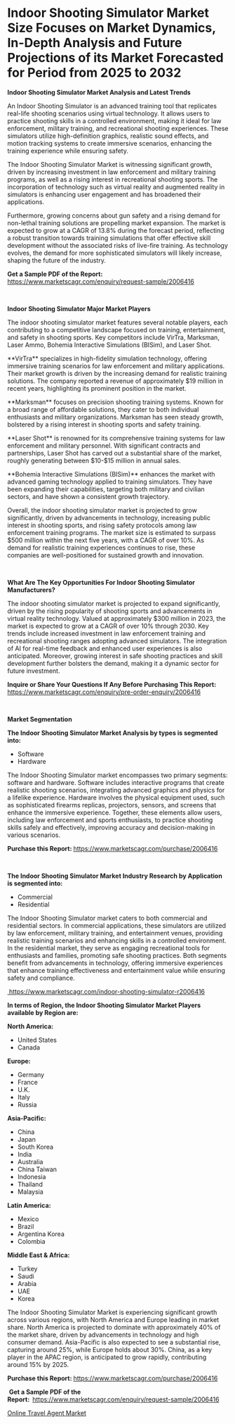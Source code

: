 <p><h1>Indoor Shooting Simulator Market Size Focuses on Market Dynamics, In-Depth Analysis and Future Projections of its Market Forecasted for Period from 2025 to 2032</h1></p><p><strong>Indoor Shooting Simulator Market Analysis and Latest Trends</strong></p>
<p><p>An Indoor Shooting Simulator is an advanced training tool that replicates real-life shooting scenarios using virtual technology. It allows users to practice shooting skills in a controlled environment, making it ideal for law enforcement, military training, and recreational shooting experiences. These simulators utilize high-definition graphics, realistic sound effects, and motion tracking systems to create immersive scenarios, enhancing the training experience while ensuring safety.</p><p>The Indoor Shooting Simulator Market is witnessing significant growth, driven by increasing investment in law enforcement and military training programs, as well as a rising interest in recreational shooting sports. The incorporation of technology such as virtual reality and augmented reality in simulators is enhancing user engagement and has broadened their applications. </p><p>Furthermore, growing concerns about gun safety and a rising demand for non-lethal training solutions are propelling market expansion. The market is expected to grow at a CAGR of 13.8% during the forecast period, reflecting a robust transition towards training simulations that offer effective skill development without the associated risks of live-fire training. As technology evolves, the demand for more sophisticated simulators will likely increase, shaping the future of the industry.</p></p>
<p><strong>Get a Sample PDF of the Report:&nbsp;</strong> <a href="https://www.marketscagr.com/enquiry/request-sample/2006416?utm_campaign=2097&utm_medium=2&utm_source=Github&utm_content=ia&utm_term=10032025&utm_id=indoor-shooting-simulator">https://www.marketscagr.com/enquiry/request-sample/2006416</a></p>
<p>&nbsp;</p>
<p><strong>Indoor Shooting Simulator Major Market Players</strong></p>
<p><p>The indoor shooting simulator market features several notable players, each contributing to a competitive landscape focused on training, entertainment, and safety in shooting sports. Key competitors include VirTra, Marksman, Laser Ammo, Bohemia Interactive Simulations (BISim), and Laser Shot.</p><p>**VirTra** specializes in high-fidelity simulation technology, offering immersive training scenarios for law enforcement and military applications. Their market growth is driven by the increasing demand for realistic training solutions. The company reported a revenue of approximately $19 million in recent years, highlighting its prominent position in the market.</p><p>**Marksman** focuses on precision shooting training systems. Known for a broad range of affordable solutions, they cater to both individual enthusiasts and military organizations. Marksman has seen steady growth, bolstered by a rising interest in shooting sports and safety training. </p><p>**Laser Shot** is renowned for its comprehensive training systems for law enforcement and military personnel. With significant contracts and partnerships, Laser Shot has carved out a substantial share of the market, roughly generating between $10-$15 million in annual sales.</p><p>**Bohemia Interactive Simulations (BISim)** enhances the market with advanced gaming technology applied to training simulators. They have been expanding their capabilities, targeting both military and civilian sectors, and have shown a consistent growth trajectory.</p><p>Overall, the indoor shooting simulator market is projected to grow significantly, driven by advancements in technology, increasing public interest in shooting sports, and rising safety protocols among law enforcement training programs. The market size is estimated to surpass $500 million within the next five years, with a CAGR of over 10%. As demand for realistic training experiences continues to rise, these companies are well-positioned for sustained growth and innovation.</p></p>
<p>&nbsp;</p>
<p><strong>What Are The Key Opportunities For Indoor Shooting Simulator Manufacturers?</strong></p>
<p><p>The indoor shooting simulator market is projected to expand significantly, driven by the rising popularity of shooting sports and advancements in virtual reality technology. Valued at approximately $300 million in 2023, the market is expected to grow at a CAGR of over 10% through 2030. Key trends include increased investment in law enforcement training and recreational shooting ranges adopting advanced simulators. The integration of AI for real-time feedback and enhanced user experiences is also anticipated. Moreover, growing interest in safe shooting practices and skill development further bolsters the demand, making it a dynamic sector for future investment.</p></p>
<p><strong>Inquire or Share Your Questions If Any Before Purchasing This Report:</strong> <a href="https://www.marketscagr.com/enquiry/pre-order-enquiry/2006416?utm_campaign=2097&utm_medium=2&utm_source=Github&utm_content=ia&utm_term=10032025&utm_id=indoor-shooting-simulator">https://www.marketscagr.com/enquiry/pre-order-enquiry/2006416</a></p>
<p>&nbsp;</p>
<p><strong>Market Segmentation</strong></p>
<p><strong>The Indoor Shooting Simulator Market Analysis by types is segmented into:</strong></p>
<p><ul><li>Software</li><li>Hardware</li></ul></p>
<p><p>The Indoor Shooting Simulator market encompasses two primary segments: software and hardware. Software includes interactive programs that create realistic shooting scenarios, integrating advanced graphics and physics for a lifelike experience. Hardware involves the physical equipment used, such as sophisticated firearms replicas, projectors, sensors, and screens that enhance the immersive experience. Together, these elements allow users, including law enforcement and sports enthusiasts, to practice shooting skills safely and effectively, improving accuracy and decision-making in various scenarios.</p></p>
<p><strong>Purchase this Report:&nbsp;</strong><a href="https://www.marketscagr.com/purchase/2006416?utm_campaign=2097&utm_medium=2&utm_source=Github&utm_content=ia&utm_term=10032025&utm_id=indoor-shooting-simulator">https://www.marketscagr.com/purchase/2006416</a></p>
<p>&nbsp;</p>
<p><strong>The Indoor Shooting Simulator Market Industry Research by Application is segmented into:</strong></p>
<p><ul><li>Commercial</li><li>Residential</li></ul></p>
<p><p>The Indoor Shooting Simulator market caters to both commercial and residential sectors. In commercial applications, these simulators are utilized by law enforcement, military training, and entertainment venues, providing realistic training scenarios and enhancing skills in a controlled environment. In the residential market, they serve as engaging recreational tools for enthusiasts and families, promoting safe shooting practices. Both segments benefit from advancements in technology, offering immersive experiences that enhance training effectiveness and entertainment value while ensuring safety and compliance.</p></p>
<p><a href="https://www.marketscagr.com/indoor-shooting-simulator-r2006416?utm_campaign=2097&utm_medium=2&utm_source=Github&utm_content=ia&utm_term=10032025&utm_id=indoor-shooting-simulator">&nbsp;https://www.marketscagr.com/indoor-shooting-simulator-r2006416</a></p>
<p><strong>In terms of Region, the Indoor Shooting Simulator Market Players available by Region are:</strong></p>
<p>
    <p> <strong> North America: </strong>
        <ul>
            <li>United States</li>
            <li>Canada</li>
        </ul>
        </p> 
    <p> <strong> Europe: </strong>
        <ul>
            <li>Germany</li>
            <li>France</li>
            <li>U.K.</li>
            <li>Italy</li>
            <li>Russia</li>
        </ul>
        </p> 
    <p> <strong> Asia-Pacific: </strong>
        <ul>
            <li>China</li>
            <li>Japan</li>
            <li>South Korea</li>
            <li>India</li>
            <li>Australia</li>
            <li>China Taiwan</li>
            <li>Indonesia</li>
            <li>Thailand</li>
            <li>Malaysia</li>
        </ul>
        </p> 
    <p> <strong> Latin America: </strong>
        <ul>
            <li>Mexico</li>
            <li>Brazil</li>
            <li>Argentina Korea</li>
            <li>Colombia</li>
        </ul>
        </p> 
    <p> <strong> Middle East & Africa: </strong>
        <ul>
            <li>Turkey</li>
            <li>Saudi</li>
            <li>Arabia</li>
            <li>UAE</li>
            <li>Korea</li>
        </ul>
    </p>
    </p>
<p><p>The Indoor Shooting Simulator Market is experiencing significant growth across various regions, with North America and Europe leading in market share. North America is projected to dominate with approximately 40% of the market share, driven by advancements in technology and high consumer demand. Asia-Pacific is also expected to see a substantial rise, capturing around 25%, while Europe holds about 30%. China, as a key player in the APAC region, is anticipated to grow rapidly, contributing around 15% by 2025.</p></p>
<p><strong>Purchase this Report: </strong><a href="https://www.marketscagr.com/purchase/2006416?utm_campaign=2097&utm_medium=2&utm_source=Github&utm_content=ia&utm_term=10032025&utm_id=indoor-shooting-simulator">https://www.marketscagr.com/purchase/2006416</a></p>
<p>&nbsp;<strong>Get a Sample PDF of the Report:&nbsp;&nbsp;</strong><a href="https://www.marketscagr.com/enquiry/request-sample/2006416?utm_campaign=2097&utm_medium=2&utm_source=Github&utm_content=ia&utm_term=10032025&utm_id=indoor-shooting-simulator">https://www.marketscagr.com/enquiry/request-sample/2006416</a></p>
<p><strong></strong></p>
<p><p><a href="https://github.com/vestadjogile/Market-Research-Report-List-1/blob/main/online-travel-agent-market.md?utm_campaign=2097&utm_medium=2&utm_source=Github&utm_content=ia&utm_term=10032025&utm_id=indoor-shooting-simulator">Online Travel Agent Market</a></p></p>